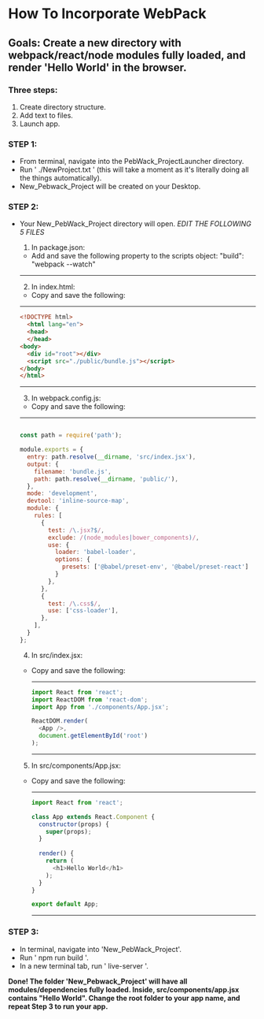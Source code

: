 # How To Incorporate WebPack

## Goals: Create a new directory with webpack/react/node modules fully loaded, and render 'Hello World' in the browser.

### Three steps: 
  1. Create directory structure.
  2. Add text to files.
  3. Launch app.

### STEP 1:
  * From terminal, navigate into the PebWack_ProjectLauncher directory.
  * Run ' ./NewProject.txt ' (this will take a moment as it's literally doing all the things automatically).
  * New_Pebwack_Project will be created on your Desktop.

### STEP 2:
  * Your New_PebWack_Project directory will open. *EDIT THE FOLLOWING 5 FILES*
    1. In package.json:
  
      - Add and save the following property to the scripts object: "build": "webpack --watch"
  
      --------------------------------  

    2. In index.html:
      - Copy and save the following:
      --------------------------------  
      ```html
      <!DOCTYPE html>
        <html lang="en">
        <head>
        </head>
      <body>
        <div id="root"></div>
        <script src="./public/bundle.js"></script>
      </body>
      </html>
      ```
      --------------------------------
    3. In webpack.config.js:
      - Copy and save the following:
  
      --------------------------------

      ```javascript

      const path = require('path');

      module.exports = {
        entry: path.resolve(__dirname, 'src/index.jsx'),
        output: {
          filename: 'bundle.js',
          path: path.resolve(__dirname, 'public/'),
        },
        mode: 'development',
        devtool: 'inline-source-map',
        module: {
          rules: [
            {
              test: /\.jsx?$/,
              exclude: /(node_modules|bower_components)/,
              use: {
                loader: 'babel-loader',
                options: {
                  presets: ['@babel/preset-env', '@babel/preset-react']
                }
              },
            },
            {
              test: /\.css$/,
              use: ['css-loader'],
            },
          ],
        }
      };
      ```
        

    4. In src/index.jsx:
      - Copy and save the following:

        --------------------------------
        ```javascript 
        import React from 'react';
        import ReactDOM from 'react-dom';
        import App from './components/App.jsx';

        ReactDOM.render(
          <App />,
          document.getElementById('root')
        );
        ```
        --------------------------------

    5. In src/components/App.jsx:
      - Copy and save the following:

        --------------------------------
        ```javascript
        import React from 'react';

        class App extends React.Component {
          constructor(props) {
            super(props);
          }
          
          render() {
            return (
              <h1>Hello World</h1>
            );
          }	
        }

        export default App; 
        ```
        --------------------------------

### STEP 3:
  * In terminal, navigate into 'New_PebWack_Project'.
  * Run ' npm run build '.
  * In a new terminal tab, run ' live-server '.


**Done! The folder 'New_Pebwack_Project' will have all modules/dependencies fully loaded.  Inside, src/components/app.jsx contains "Hello World". Change the root folder to your app name, and repeat Step 3 to run your app.**
